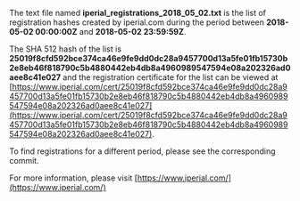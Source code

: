 The text file named **iperial_registrations_2018_05_02.txt** is the list of registration hashes created by iperial.com during the period between **2018-05-02 00:00:00Z** and **2018-05-02 23:59:59Z**.

The SHA 512 hash of the list is **25019f8cfd592bce374ca46e9fe9dd0dc28a9457700d13a5fe01fb15730b2e8eb46f818790c5b4880442eb4db8a4960989547594e08a202326ad0aee8c41e027** and the registration certificate for the list can be viewed at [https://www.iperial.com/cert/25019f8cfd592bce374ca46e9fe9dd0dc28a9457700d13a5fe01fb15730b2e8eb46f818790c5b4880442eb4db8a4960989547594e08a202326ad0aee8c41e027](https://www.iperial.com/cert/25019f8cfd592bce374ca46e9fe9dd0dc28a9457700d13a5fe01fb15730b2e8eb46f818790c5b4880442eb4db8a4960989547594e08a202326ad0aee8c41e027).

To find registrations for a different period, please see the corresponding commit.

For more information, please visit [https://www.iperial.com/](https://www.iperial.com/)
